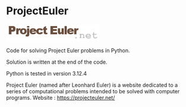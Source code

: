 # ProjectEuler
![logo_default](./banner.png)

Code for solving Project Euler problems in Python.

Solution is written at the end of the code.

Python is tested in version 3.12.4


Project Euler (named after Leonhard Euler) is a website dedicated to a series of computational problems intended to be solved with computer programs.
Website : https://projecteuler.net/
